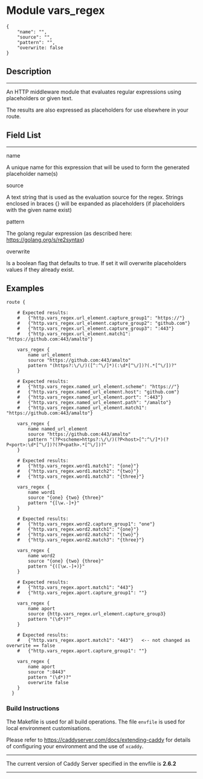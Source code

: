 # Module vars_regex

```
{
    "name": "",
    "source": "",
    "pattern": "",
    "overwrite: false
}
```
## Description
____

An HTTP middleware module that evaluates regular expressions using placeholders or given text.

The results are also expressed as placeholders for use elsewhere in your route.

## Field List
____

name
  
A unique name for this expression that will be used to form the generated placeholder name(s)

source

A text string that is used as the evaluation source for the regex.  Strings enclosed in braces {} will be expanded as placeholders (if placeholders with the given name exist)

pattern

The golang regular expression (as described here: https://golang.org/s/re2syntax)

overwrite

Is a boolean flag that defaults to true.  If set it will overwrite placeholders values if they already exist.

## Examples

```
route {

    # Expected results:
    #   {"http.vars_regex.url_element.capture_group1": "https://"}
    #   {"http.vars_regex.url_element.capture_group2": "github.com"}
    #   {"http.vars_regex.url_element.capture_group3": ":443"}
    #   {"http.vars_regex.url_element.match1": "https://github.com:443/amalto"}

    vars_regex {
        name url_element
        source "https://github.com:443/amalto"
  	    pattern "(https?:\/\/)([^:^\/]*)(:\d*[^\/])?(.*[^\/])?"
    }

    # Expected results:
    #   {"http.vars_regex.named_url_element.scheme": "https://"}
    #   {"http.vars_regex.named_url_element.host": "github.com"}
    #   {"http.vars_regex.named_url_element.port": ":443"}
    #   {"http.vars_regex.named_url_element.path": "/amalto"}
    #   {"http.vars_regex.named_url_element.match1": "https://github.com:443/amalto"}

    vars_regex {
        name named_url_element
        source "https://github.com:443/amalto"
  	    pattern "(?P<scheme>https?:\/\/)(?P<host>[^:^\/]*)(?P<port>:\d*[^\/])?(?P<path>.*[^\/])?"
    }

    # Expected results:
    #   {"http.vars_regex.word1.match1": "{one}"}
    #   {"http.vars_regex.word1.match2": "{two}"}
    #   {"http.vars_regex.word1.match3": "{three}"}

    vars_regex {
        name word1
        source "{one} {two} {three}"
        pattern "{[\w.-]+}"
    }

    # Expected results:
    #   {"http.vars_regex.word2.capture_group1": "one"}
    #   {"http.vars_regex.word2.match1": "{one}"}
    #   {"http.vars_regex.word2.match2": "{two}"}
    #   {"http.vars_regex.word2.match3": "{three}"}

    vars_regex {
        name word2
        source "{one} {two} {three}"
        pattern "{([\w.-]+)}"
    }

    # Expected results:
    #   {"http.vars_regex.aport.match1": "443"}
    #   {"http.vars_regex.aport.capture_group1": ""}

    vars_regex {
        name aport
        source {http.vars_regex.url_element.capture_group3}
        pattern "(\d*)?"
    }

    # Expected results:
    #   {"http.vars_regex.aport.match1": "443"}   <-- not changed as overwrite == false
    #   {"http.vars_regex.aport.capture_group1": ""}

    vars_regex {
        name aport
        source ":8443"
        pattern "(\d*)?"
        overwrite false
    }
  }
```

### Build Instructions

The Makefile is used for all build operations.  The file `envfile` is used for local environment customisations.

Please refer to https://caddyserver.com/docs/extending-caddy for details of configuring your environment and the use of `xcaddy`.
__________

The current version of Caddy Server specified in the envfile is **2.6.2** 

__________
